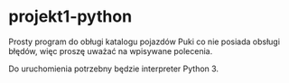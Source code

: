 # projekt1-python
Prosty program do obługi katalogu pojazdów
Puki co nie posiada obsługi błędów, więc proszę uważać na wpisywane polecenia.

Do uruchomienia potrzebny będzie interpreter Python 3.

